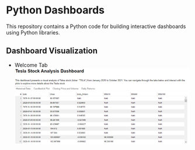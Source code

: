 # Python Dashboards
This repository contains a Python code for building interactive dashboards using Python libraries.

## Dashboard Visualization

- Welcome Tab
![Welcome Tab](https://github.com/rsalaza4/Python-Dashboards/blob/main/Images/Welcome_tab.PNG)
